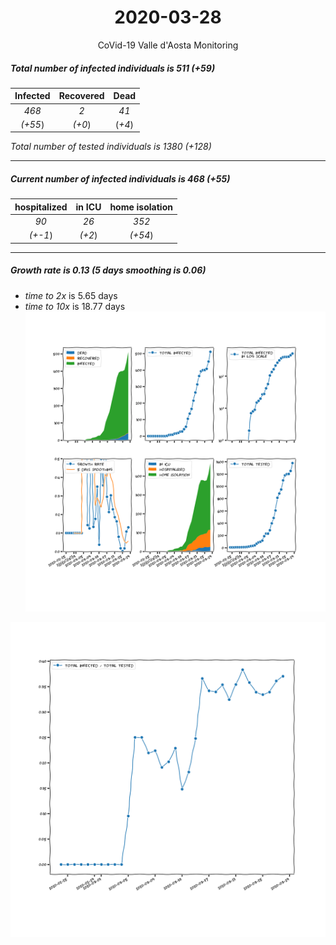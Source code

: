 <div align='center'>

# 2020-03-28
CoVid-19 Valle d'Aosta Monitoring
</div>

##### Total number of infected individuals is 511 (+59)
Infected | Recovered | Dead
:---: | :---: | :---:
*468* | *2* | *41*
*(+55*) | *(+0*) | (*+4*)

*Total number of tested individuals is 1380 (+128)*
***
##### Current number of infected individuals is 468 (+55)
hospitalized | in ICU | home isolation
:---: | :---: | :---:
*90* |*26* |*352*
*(+-1*) |*(+2*) |*(+54*)
***
##### Growth rate is 0.13 (5 days smoothing is 0.06)
- *time to 2x* is 5.65 days
- *time to 10x* is 18.77 days
![stats][stats]

![infected_normalized][infected_normalized]

[stats]: stats_Valled'Aosta.png
[infected_normalized]: infected_normalized_Valled'Aosta.png

